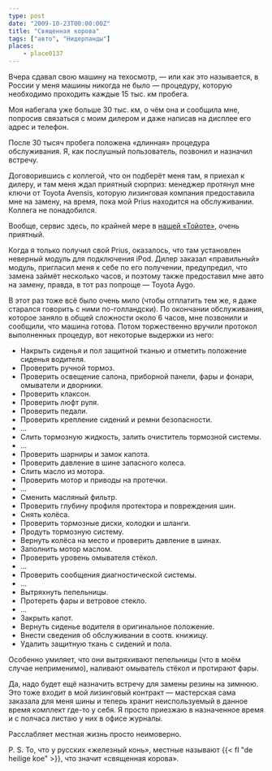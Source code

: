 ```yaml
---
type: post
date: "2009-10-23T00:00:00Z"
title: "Священная корова"
tags: ["авто", "Нидерланды"]
places:
    - place0137
---
```


Вчера сдавал свою машину на техосмотр, — или как это называется, в России у меня машины никогда не было — процедуру, которую необходимо проходить каждые 15 тыс. км пробега.

<!--more-->

Моя набегала уже больше 30 тыс. км, о чём она и сообщила мне, попросив связаться с моим дилером и даже написав на дисплее его адрес и телефон.

После 30 тысяч пробега положена «длинная» процедура обслуживания. Я, как послушный пользователь, позвонил и назначил встречу.

Договорившись с коллегой, что он подберёт меня там, я приехал к дилеру, и там меня ждал приятный сюрприз: менеджер протянул мне ключи от Toyota Avensis, которую лизинговая компания предоставила мне на замену, на время, пока мой Prius находится на обслуживании. Коллега не понадобился.

Вообще, сервис здесь, по крайней мере в [нашей «Тойоте»](http://www.louwman-amersfoort.nl/), очень приятный.

Когда я только получил свой Prius, оказалось, что там установлен неверный модуль для подключения iPod. Дилер заказал «правильный» модуль, пригласил меня к себе по его получении, предупредил, что замена займёт несколько часов, и поэтому также предоставил мне авто на замену, правда, в тот раз попроще — Toyota Aygo.

В этот раз тоже всё было очень мило (чтобы отплатить тем же, я даже старался говорить с ними по-голландски). По окончании обслуживания, которое заняло в общей сложности около 6 часов, мне позвонили и сообщили, что машина готова. Потом торжественно вручили протокол выполненных процедур, вот некоторые выдержки из него:

  * Накрыть сиденья и пол защитной тканью и отметить положение сиденья водителя.
  * Проверить ручной тормоз.
  * Проверить освещение салона, приборной панели, фары и фонари, омыватели и дворники.
  * Проверить клаксон.
  * Проверить люфт руля.
  * Проверить педали.
  * Проверить крепление сидений и ремни безопасности.
  * …
  * Слить тормозную жидкость, залить очиститель тормозной системы.
  * …
  * Проверить шарниры и замок капота.
  * Проверить давление в шине запасного колеса.
  * Слить масло из мотора.
  * Проверить мотор и приводы на протечки.
  * …
  * Сменить масляный фильтр.
  * Проверить глубину профиля протектора и повреждения шин.
  * Снять колёса.
  * Проверить тормозные диски, колодки и шланги.
  * Продуть тормозную систему.
  * Вернуть колёса на место и проверить давление в шинах.
  * Заполнить мотор маслом.
  * Проверить уровень омывателя стёкол.
  * …
  * Проверить сообщения диагностической системы.
  * …
  * Вытряхнуть пепельницы.
  * Протереть фары и ветровое стекло.
  * …
  * Закрыть капот.
  * Вернуть сиденье водителя в оригинальное положение.
  * Внести сведения об обслуживании в соотв. книжицу.
  * Удалить защитную ткань с сидений и пола.

Особенно умиляет, что они вытряхивают пепельницы (что в моём случае неприменимо), наливают омыватель стёкол и протирают фары.

Да, надо будет ещё назначить встречу для замены резины на зимнюю. Это тоже входит в мой лизинговый контракт — мастерская сама заказала для меня шины и теперь хранит неиспользуемый в данное время комплект где-то у себя. Я просто приезжаю в назначенное время и с полчаса листаю у них в офисе журналы.

Расслабляет местная жизнь просто неимоверно.

P. S. То, что у русских «железный конь», местные называют {{< fl "de heilige koe" >}}, что значит «священная корова».
